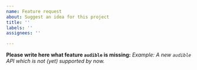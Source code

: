 ```yaml
---
name: Feature request
about: Suggest an idea for this project
title: ''
labels: ''
assignees: ''

---
```


**Please write here what feature `audible` is missing:**
*Example: A new `audible` API which is not (yet) supported by now.*
